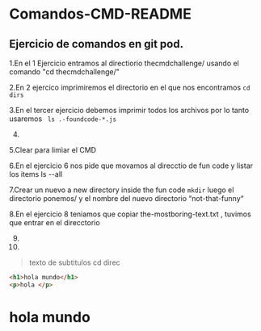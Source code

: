 # Comandos-CMD-README

## Ejercicio de  comandos en git pod.

1.En el 1 Ejercicio entramos al directiorio thecmdchallenge/ usando el comando "cd thecmdchallenge/"

2.En 2  ejercico imprimiremos el directorio en el que  nos encontramos 
```cd dirs```

3.En el tercer ejercicio debemos imprimir  todos los archivos por lo tanto usaremos ``` ls .-foundcode-*.js```

4.

5.Clear para limìar el CMD

6.En el ejercicio 6 nos pide  que movamos al direcctio de fun code y listar los items ls --all

7.Crear  un nuevo a new directory inside the fun code ``` mkdir ``` luego el directorio ponemos/ y el nombre del nuevo directorio “not-that-funny“

8.En el ejercicio 8 teniamos que copiar the-mostboring-text.txt , tuvimos que entrar en el direcctorio 

9.

10.


>texto de subtitulos 
cd direc

```html
<h1>hola mundo</h1>
<p>hola </p>
```
<h1>hola mundo</h1>
